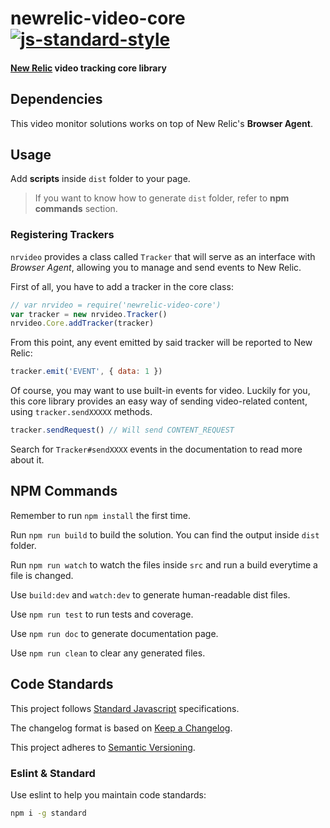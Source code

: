 # newrelic-video-core [![js-standard-style](https://img.shields.io/badge/code%20style-standard-brightgreen.svg)](http://standardjs.com)
#### [New Relic](http://newrelic.com) video tracking core library

## Dependencies
This video monitor solutions works on top of New Relic's **Browser Agent**.

## Usage
Add **scripts** inside `dist` folder to your page.

> If you want to know how to generate `dist` folder, refer to **npm commands** section.

### Registering Trackers
`nrvideo` provides a class called `Tracker` that will serve as an interface with *Browser Agent*,
allowing you to manage and send events to New Relic.

First of all, you have to add a tracker in the core class:
```javascript
// var nrvideo = require('newrelic-video-core')
var tracker = new nrvideo.Tracker()
nrvideo.Core.addTracker(tracker)
```

From this point, any event emitted by said tracker will be reported to New Relic:
```javascript
tracker.emit('EVENT', { data: 1 })
```

Of course, you may want to use built-in events for video. Luckily for you, this core library
provides an easy way of sending video-related content, using `tracker.sendXXXXX` methods.

```javascript
tracker.sendRequest() // Will send CONTENT_REQUEST
```

Search for `Tracker#sendXXXX` events in the documentation to read more about it. 

## NPM Commands
Remember to run ```npm install``` the first time.

Run ```npm run build``` to build the solution. You can find the output inside ```dist``` folder.

Run ```npm run watch``` to watch the files inside ```src``` and run a build everytime a file is changed.

Use ```build:dev``` and ```watch:dev``` to generate human-readable dist files.

Use ```npm run test``` to run tests and coverage.

Use ```npm run doc``` to generate documentation page.

Use ```npm run clean``` to clear any generated files.

## Code Standards
This project follows [Standard Javascript](https://standardjs.com/) specifications.

The changelog format is based on [Keep a Changelog](http://keepachangelog.com/en/1.0.0/).

This project adheres to [Semantic Versioning](http://semver.org/spec/v2.0.0.html).

### Eslint & Standard
Use eslint to help you maintain code standards:
```bash
npm i -g standard
```
